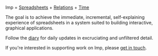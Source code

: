 Imp = [Spreadsheets](https://www.youtube.com/watch?v=TMIBfzSqguQ) + [Relations](http://shaffner.us/cs/papers/tarpit.pdf) + [Time](http://db.cs.berkeley.edu/papers/sigrec10-declimperative.pdf)

The goal is to achieve the immediate, incremental, self-explaining experience of spreadsheets in a system suited to building interactive, graphical applications.

Follow the [diary](http://scattered-thoughts.net/journal/) for daily updates in excruciating and unfiltered detail.

If you're interested in supporting work on Imp, please [get in touch](mailto:jamie@scattered-thoughts.net).
